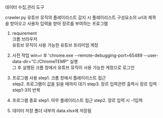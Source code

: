데이터 수집,관리 도구

crawler.py
유튜브 뮤직의 플레이리스트 감지 시 플레이리스트 구성요소의 url과 제목을 받아오고 사용자 입력을 받아 장르를 부여하는 프로그램

1. requirement  
크롬 브라우저  
유튜브 뮤직이 사용 가능한 유튜브 프리미엄 계정  

2. 사전 작업
win+r 후 'chrome.exe --remote-debugging-port=65489 --user-data-dir="C:/ChromeTEMP" 실행  
그 후 실행된 크롬 창에서 유튜브 뮤직이 사용 가능한 계정으로 로그인

3. 프로그램 사용
step1. 크롬 창에서 플레이리스트 접근  
step2. 프로그램이 값을 읽을 때까지 대기
step3. 장르 입력관련 출력시 장르 입력
step1-3의 반복

4. 프로그램 종료
step1. 아무 플레이리스트 접근
step2. 장르 입력 시 -1입력

5. 데이터 저장
폴더 내부의 data.xlsx에 저장됨